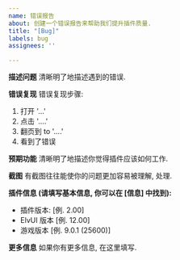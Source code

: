 ```yaml
---
name: 错误报告
about: 创建一个错误报告来帮助我们提升插件质量.
title: "[Bug]"
labels: bug
assignees: ''

---
```


**描述问题**
清晰明了地描述遇到的错误.

**错误复现**
错误复现步骤:
1. 打开 '...'
2. 点击 '....'
3. 翻页到 to '....'
4. 看到了错误

**预期功能**
清晰明了地描述你觉得插件应该如何工作.

**截图**
有截图往往能使你的问题更加容易被理解, 处理.

**插件信息 (请填写基本信息, 你可以在 [信息] 中找到):**
 - 插件版本: [例. 2.00]
 - ElvUI 版本 [例. 12.00]
 - 游戏版本 [例. 9.0.1 (25600)]

**更多信息**
如果你有更多信息, 在这里填写.
